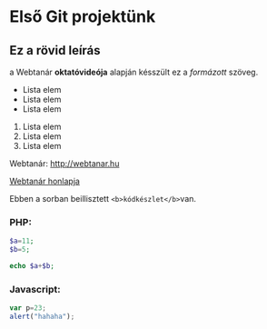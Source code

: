 # Első Git projektünk 
## Ez a rövid leírás

a Webtanár **oktatóvideója** alapján késszült ez a *formázott* szöveg.

- Lista elem
- Lista elem
- Lista elem

1. Lista elem
2. Lista elem
3. Lista elem

Webtanár: http://webtanar.hu

[Webtanár honlapja](http://webtanar.hu)

Ebben a sorban beillisztett `<b>kódkészlet</b>`van.


### PHP:
```php
$a=11;
$b=5;

echo $a+$b;

```
### Javascript:
```javascript
var p=23;
alert("hahaha");
```
